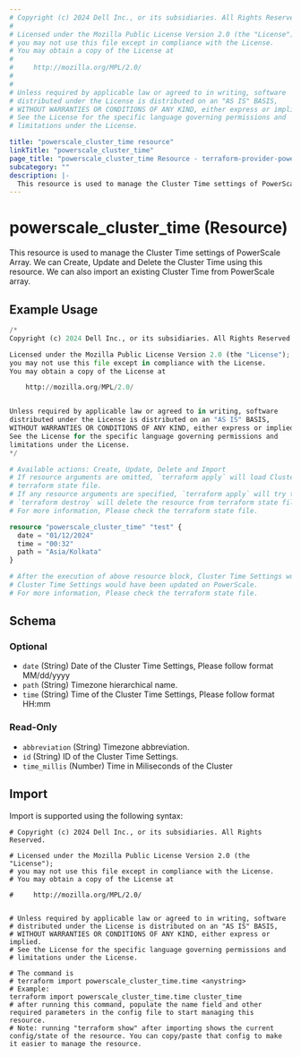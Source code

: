 ```yaml
---
# Copyright (c) 2024 Dell Inc., or its subsidiaries. All Rights Reserved.
#
# Licensed under the Mozilla Public License Version 2.0 (the "License");
# you may not use this file except in compliance with the License.
# You may obtain a copy of the License at
#
#     http://mozilla.org/MPL/2.0/
#
#
# Unless required by applicable law or agreed to in writing, software
# distributed under the License is distributed on an "AS IS" BASIS,
# WITHOUT WARRANTIES OR CONDITIONS OF ANY KIND, either express or implied.
# See the License for the specific language governing permissions and
# limitations under the License.

title: "powerscale_cluster_time resource"
linkTitle: "powerscale_cluster_time"
page_title: "powerscale_cluster_time Resource - terraform-provider-powerscale"
subcategory: ""
description: |-
  This resource is used to manage the Cluster Time settings of PowerScale Array. We can Create, Update and Delete the Cluster Time using this resource. We can also import an existing Cluster Time from PowerScale array.
---
```


# powerscale_cluster_time (Resource)

This resource is used to manage the Cluster Time settings of PowerScale Array. We can Create, Update and Delete the Cluster Time using this resource. We can also import an existing Cluster Time from PowerScale array.


## Example Usage

```terraform
/*
Copyright (c) 2024 Dell Inc., or its subsidiaries. All Rights Reserved.

Licensed under the Mozilla Public License Version 2.0 (the "License");
you may not use this file except in compliance with the License.
You may obtain a copy of the License at

    http://mozilla.org/MPL/2.0/


Unless required by applicable law or agreed to in writing, software
distributed under the License is distributed on an "AS IS" BASIS,
WITHOUT WARRANTIES OR CONDITIONS OF ANY KIND, either express or implied.
See the License for the specific language governing permissions and
limitations under the License.
*/

# Available actions: Create, Update, Delete and Import
# If resource arguments are omitted, `terraform apply` will load Cluster Time Details from PowerScale, and save to
# terraform state file.
# If any resource arguments are specified, `terraform apply` will try to load Cluster Time Details (if not loaded) and update the settings.
# `terraform destroy` will delete the resource from terraform state file rather than deleting Cluster Time Details from PowerScale.
# For more information, Please check the terraform state file.

resource "powerscale_cluster_time" "test" {
  date = "01/12/2024"
  time = "00:32"
  path = "Asia/Kolkata"
}

# After the execution of above resource block, Cluster Time Settings would have been cached in terraform state file, and
# Cluster Time Settings would have been updated on PowerScale.
# For more information, Please check the terraform state file.
```

<!-- schema generated by tfplugindocs -->
## Schema

### Optional

- `date` (String) Date of the Cluster Time Settings, Please follow format MM/dd/yyyy
- `path` (String) Timezone hierarchical name.
- `time` (String) Time of the Cluster Time Settings, Please follow format HH:mm

### Read-Only

- `abbreviation` (String) Timezone abbreviation.
- `id` (String) ID of the Cluster Time Settings.
- `time_millis` (Number) Time in Miliseconds of the Cluster

## Import

Import is supported using the following syntax:

```shell
# Copyright (c) 2024 Dell Inc., or its subsidiaries. All Rights Reserved.

# Licensed under the Mozilla Public License Version 2.0 (the "License");
# you may not use this file except in compliance with the License.
# You may obtain a copy of the License at

#     http://mozilla.org/MPL/2.0/


# Unless required by applicable law or agreed to in writing, software
# distributed under the License is distributed on an "AS IS" BASIS,
# WITHOUT WARRANTIES OR CONDITIONS OF ANY KIND, either express or implied.
# See the License for the specific language governing permissions and
# limitations under the License.

# The command is
# terraform import powerscale_cluster_time.time <anystring>
# Example:
terraform import powerscale_cluster_time.time cluster_time
# after running this command, populate the name field and other required parameters in the config file to start managing this resource.
# Note: running "terraform show" after importing shows the current config/state of the resource. You can copy/paste that config to make it easier to manage the resource.
```